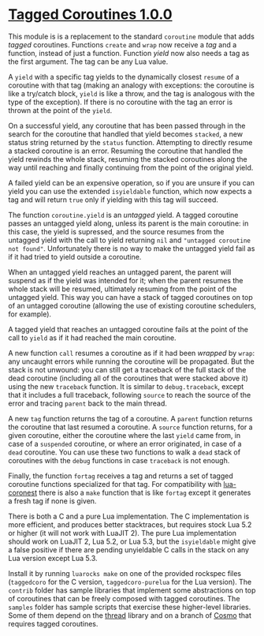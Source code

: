 # [Tagged Coroutines 1.0.0](http://mascarenhas.github.io/taggedcoro/)

This module is is a replacement to the standard `coroutine`
module that adds *tagged* coroutines. Functions `create`
and `wrap` now receive a *tag* and a function, instead
of just a function. Function *yield* now also needs a
tag as the first argument. The tag can be any Lua value.

A `yield` with a specific tag yields to the dynamically
closest `resume` of a coroutine with that tag (making
an analogy with exceptions: the coroutine is like
a try/catch block, `yield` is like a throw,
and the tag is analogous with the type of the exception).
If there is no coroutine with the tag an error is thrown
at the point of the `yield`.

On a successful yield, any coroutine that has been passed
through in the search for the coroutine that handled that
yield becomes `stacked`, a new status string returned
by the `status` function. Attempting to directly resume a
stacked coroutine is an error. Resuming the coroutine that
handled the yield rewinds the whole stack, resuming the
stacked coroutines along the way until reaching and finally
continuing from the point of the original yield.

A failed yield can be an expensive operation, so if you are
unsure if you can yield you can use the extended `isyieldable`
function, which now expects a tag and will return `true`
only if yielding with this tag will succeed.

The function `coroutine.yield` is an *untagged* yield. A tagged
coroutine passes an untagged yield along, unless its parent
is the main coroutine: in this case, the yield is supressed, and
the source resumes from the untagged yield with the call to yield
returning `nil` and `"untagged coroutine not found"`. Unfortunately
there is no way to make the untagged yield fail as if it had tried
to yield outside a coroutine.

When an untagged yield reaches an untagged parent, the parent will
suspend as if the yield was intended for it; when the parent
resumes the whole stack will be resumed, ultimately resuming
from the point of the untagged yield. This way you can
have a stack of tagged coroutines on top of an untagged coroutine
(allowing the use of existing coroutine schedulers, for example).

A tagged yield that reaches an untagged coroutine fails at the
point of the call to `yield` as if it had reached the main coroutine.

A new function `call` resumes a coroutine as if it had been
*wrapped* by `wrap`: any uncaught errors while running the
coroutine will be propagated. But the stack is not unwound:
you can still get a traceback of the full stack of the dead coroutine
(including all of the coroutines that were stacked above it) using
the new `traceback` function. It is similar to `debug.traceback`,
except that it includes a full traceback, following `source` to
reach the source of the error and tracing `parent` back to the main
thread.

A new `tag` function returns the tag of a coroutine. A `parent`
function returns the coroutine that last resumed a coroutine.
A `source` function returns, for a given coroutine,
either the coroutine where the last `yield` came from,
in case of a `suspended` coroutine, or
where an error originated, in case of a `dead` coroutine. You can
use these two functions to walk a `dead` stack of coroutines
with the `debug` functions in case `traceback` is not enough.

Finally, the function `fortag` receives a tag and returns a
set of tagged coroutine functions specialized for that tag.
For compatibility with [lua-coronest](https://github.com/saucisson/lua-coronest)
there is also a `make` function that is like `fortag` except it
generates a fresh tag if none is given.

There is both a C and a pure Lua implementation. The C
implementation is more efficient, and produces better
stacktraces, but requires stock Lua 5.2 or higher (it
will not work with LuaJIT 2). The pure Lua implementation
should work on LuaJIT 2, Lua 5.2, or Lua 5.3,
but the `isyieldable` might give a false positive if
there are pending unyieldable C calls in the stack on any
Lua version except Lua 5.3.

Install it by running `luarocks make` on one of the provided
rockspec files (`taggedcoro` for the C version, `taggedcoro-purelua`
for the Lua version). The `contrib` folder has sample libraries
that implement some abstractions on top of coroutines that
can be freely composed with tagged coroutines. The
`samples` folder has sample scripts that exercise
these higher-level libraries. Some of them depend on
the [thread](https://github.com/mascarenhas/thread)
library and on a branch of [Cosmo](https://github.com/mascarenhas/cosmo/tree/taggedcoro)
that requires tagged coroutines.
